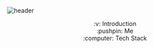 ![header](https://capsule-render.vercel.app/api?type=waving&color=auto&height=200&section=header&text=DaanChoi&fontSize=90&animation=twinkling)

<div align=center text=bold>:v: Introduction</div>

<div align=center>:pushpin: Me</div>

<div align=center>:computer: Tech Stack</div>

<!-- ### Hi there 👋 -->

<!--
**DaanChoi/DaanChoi** is a ✨ _special_ ✨ repository because its `README.md` (this file) appears on your GitHub profile.

Here are some ideas to get you started:

- 🔭 I’m currently working on ...
- 🌱 I’m currently learning ...
- 👯 I’m looking to collaborate on ...
- 🤔 I’m looking for help with ...
- 💬 Ask me about ...
- 📫 How to reach me: ...
- 😄 Pronouns: ...
- ⚡ Fun fact: ...
ref) https://yoon990.tistory.com/38
-->
